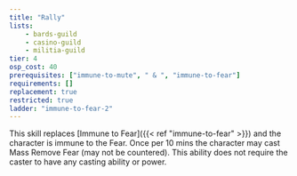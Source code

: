 ```yaml
---
title: "Rally"
lists:
    - bards-guild
    - casino-guild
    - militia-guild
tier: 4
osp_cost: 40
prerequisites: ["immune-to-mute", " & ", "immune-to-fear"]
requirements: []
replacement: true
restricted: true
ladder: "immune-to-fear-2"
---
```

This skill replaces [Immune to Fear]({{< ref "immune-to-fear" >}}) and the character is immune to the Fear. Once per 10 mins the character may cast Mass Remove Fear (may not be countered). This ability does not require the caster to have any casting ability or power.
